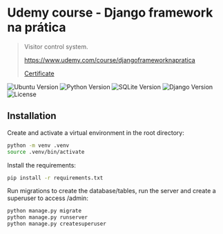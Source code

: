 # Udemy course - Django framework na prática
> Visitor control system.
>
> <https://www.udemy.com/course/djangoframeworknapratica>
>
> [Certificate](https://ude.my/UC-f56f9e40-d3ac-41af-9443-154d733241e4/)

![Ubuntu Version](https://img.shields.io/badge/ubuntu-20.04-blue)
![Python Version](https://img.shields.io/badge/python-3.8.10-blue)
![SQLite Version](https://img.shields.io/badge/sqlite-3.x-blue)
![Django Version](https://img.shields.io/badge/django-3.2.10-blue)
![License](https://img.shields.io/badge/license-MIT-green)

## Installation

Create and activate a virtual environment in the root directory:

```sh  
python -m venv .venv
source .venv/bin/activate
```

Install the requirements:

```sh  
pip install -r requirements.txt
```

Run migrations to create the database/tables, run the server and create a superuser to access /admin: 

```sh  
python manage.py migrate
python manage.py runserver
python manage.py createsuperuser
```